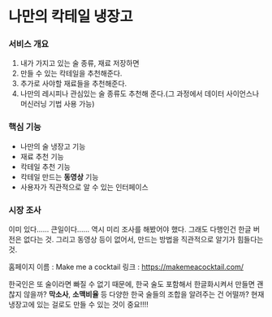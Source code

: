 # 나만의 칵테일 냉장고

### 서비스 개요
1. 내가 가지고 있는 술 종류, 재료 저장하면
2. 만들 수 있는 칵테일을 추천해준다.
3. 추가로 사야할 재료들을 추천해준다.
4. 나만의 레시피나 관심있는 술 종류도 추천해 준다.(그 과정에서 데이터 사이언스나 머신러닝 기법 사용 가능)

### 핵심 기능
+ 나만의 술 냉장고 기능
+ 재료 추천 기능
+ 칵테일 추천 기능
+ 칵테일 만드는 **동영상** 기능
+ 사용자가 직관적으로 알 수 있는 인터페이스

### 시장 조사
이미 있다...... 큰일이다......
역시 미리 조사를 해봤어야 했다.
그래도 다행인건 한글 버전은 없다는 것.
그리고 동영상 등이 없어서, 만드는 방법을 직관적으로 알기가 힘들다는 것.

홈페이지 이름 : Make me a cocktail
링크 : <a>https://makemeacocktail.com/</a>

한국인은 또 술이라면 빠질 수 없기 때문에, 한국 술도 포함해서 한글화시켜서 만들면 괜찮지 않을까?
**막소사**, **소맥비율** 등 다양한 한국 술들의 조합을 알려주는 건 어떨까?
현재 냉장고에 있는 걸로도 만들 수 있는 것이 중요!!!!

